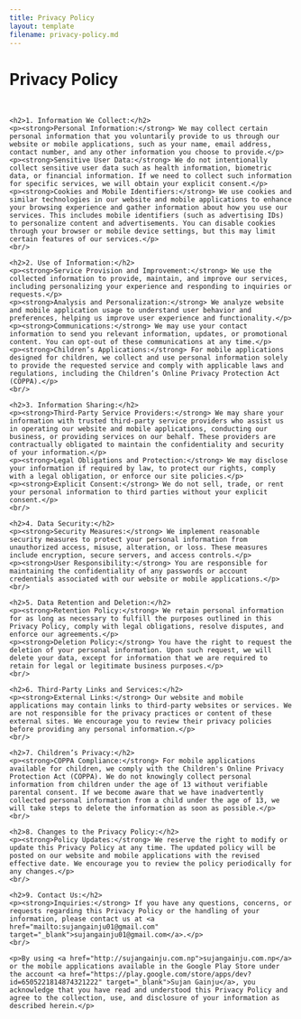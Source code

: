 ```yaml
---
title: Privacy Policy
layout: template
filename: privacy-policy.md
--- 
```



<html lang="en">
<head>
    <meta charset="UTF-8">
    <meta name="viewport" content="width=device-width, initial-scale=1.0">
    <title>Privacy Policy</title>
    <link href="https://maxcdn.bootstrapcdn.com/bootstrap/4.5.2/css/bootstrap.min.css" rel="stylesheet">
</head>
<body>

<div class="container mt-5">
    <h1 class="text-center">Privacy Policy</h1>
    <br/>
    
    <h2>1. Information We Collect:</h2>
    <p><strong>Personal Information:</strong> We may collect certain personal information that you voluntarily provide to us through our website or mobile applications, such as your name, email address, contact number, and any other information you choose to provide.</p>
    <p><strong>Sensitive User Data:</strong> We do not intentionally collect sensitive user data such as health information, biometric data, or financial information. If we need to collect such information for specific services, we will obtain your explicit consent.</p>
    <p><strong>Cookies and Mobile Identifiers:</strong> We use cookies and similar technologies in our website and mobile applications to enhance your browsing experience and gather information about how you use our services. This includes mobile identifiers (such as advertising IDs) to personalize content and advertisements. You can disable cookies through your browser or mobile device settings, but this may limit certain features of our services.</p>
    <br/>
    
    <h2>2. Use of Information:</h2>
    <p><strong>Service Provision and Improvement:</strong> We use the collected information to provide, maintain, and improve our services, including personalizing your experience and responding to inquiries or requests.</p>
    <p><strong>Analysis and Personalization:</strong> We analyze website and mobile application usage to understand user behavior and preferences, helping us improve user experience and functionality.</p>
    <p><strong>Communications:</strong> We may use your contact information to send you relevant information, updates, or promotional content. You can opt-out of these communications at any time.</p>
    <p><strong>Children’s Applications:</strong> For mobile applications designed for children, we collect and use personal information solely to provide the requested service and comply with applicable laws and regulations, including the Children’s Online Privacy Protection Act (COPPA).</p>
    <br/>
    
    <h2>3. Information Sharing:</h2>
    <p><strong>Third-Party Service Providers:</strong> We may share your information with trusted third-party service providers who assist us in operating our website and mobile applications, conducting our business, or providing services on our behalf. These providers are contractually obligated to maintain the confidentiality and security of your information.</p>
    <p><strong>Legal Obligations and Protection:</strong> We may disclose your information if required by law, to protect our rights, comply with a legal obligation, or enforce our site policies.</p>
    <p><strong>Explicit Consent:</strong> We do not sell, trade, or rent your personal information to third parties without your explicit consent.</p>
    <br/>
    
    <h2>4. Data Security:</h2>
    <p><strong>Security Measures:</strong> We implement reasonable security measures to protect your personal information from unauthorized access, misuse, alteration, or loss. These measures include encryption, secure servers, and access controls.</p>
    <p><strong>User Responsibility:</strong> You are responsible for maintaining the confidentiality of any passwords or account credentials associated with our website or mobile applications.</p>
    <br/>
    
    <h2>5. Data Retention and Deletion:</h2>
    <p><strong>Retention Policy:</strong> We retain personal information for as long as necessary to fulfill the purposes outlined in this Privacy Policy, comply with legal obligations, resolve disputes, and enforce our agreements.</p>
    <p><strong>Deletion Policy:</strong> You have the right to request the deletion of your personal information. Upon such request, we will delete your data, except for information that we are required to retain for legal or legitimate business purposes.</p>
    <br/>
    
    <h2>6. Third-Party Links and Services:</h2>
    <p><strong>External Links:</strong> Our website and mobile applications may contain links to third-party websites or services. We are not responsible for the privacy practices or content of these external sites. We encourage you to review their privacy policies before providing any personal information.</p>
    <br/>
    
    <h2>7. Children’s Privacy:</h2>
    <p><strong>COPPA Compliance:</strong> For mobile applications available for children, we comply with the Children's Online Privacy Protection Act (COPPA). We do not knowingly collect personal information from children under the age of 13 without verifiable parental consent. If we become aware that we have inadvertently collected personal information from a child under the age of 13, we will take steps to delete the information as soon as possible.</p>
    <br/>
    
    <h2>8. Changes to the Privacy Policy:</h2>
    <p><strong>Policy Updates:</strong> We reserve the right to modify or update this Privacy Policy at any time. The updated policy will be posted on our website and mobile applications with the revised effective date. We encourage you to review the policy periodically for any changes.</p>
    <br/>
    
    <h2>9. Contact Us:</h2>
    <p><strong>Inquiries:</strong> If you have any questions, concerns, or requests regarding this Privacy Policy or the handling of your information, please contact us at <a href="mailto:sujangainju01@gmail.com" target="_blank">sujangainju01@gmail.com</a>.</p>
    <br/>
    
    <p>By using <a href="http://sujangainju.com.np">sujangainju.com.np</a> or the mobile applications available in the Google Play Store under the account <a href="https://play.google.com/store/apps/dev?id=6505221814874321222" target="_blank">Sujan Gainju</a>, you acknowledge that you have read and understood this Privacy Policy and agree to the collection, use, and disclosure of your information as described herein.</p>
</div>

</body>
</html>

